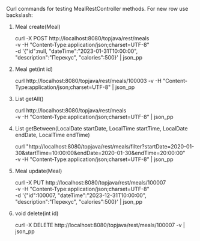 Curl commands for testing MealRestController methods. For new row use backslash:

1. Meal create(Meal)

   curl -X POST http://localhost:8080/topjava/rest/meals \
   -v -H "Content-Type:application/json;charset=UTF-8" \
   -d '{"id":null,  "dateTime":"2023-01-31T10:00:00", "description":"Перекус", "calories":500}' | json_pp

2. Meal get(int id)

   curl http://localhost:8080/topjava/rest/meals/100003 -v -H "Content-Type:application/json;charset=UTF-8" | json_pp

3. List<MealTo> getAll()

   curl http://localhost:8080/topjava/rest/meals \
   -v -H "Content-Type:application/json;charset=UTF-8" | json_pp

4. List<MealTo> getBetween(LocalDate startDate, LocalTime startTime, LocalDate endDate, LocalTime endTime)

   curl "http://localhost:8080/topjava/rest/meals/filter?startDate=2020-01-30&startTime=10:00:00&endDate=2020-01-30&endTime=20:00:00" \
   -v -H "Content-Type:application/json;charset=UTF-8" | json_pp

5. Meal update(Meal)

   curl -X PUT http://localhost:8080/topjava/rest/meals/100007 \
   -v -H "Content-Type:application/json;charset=UTF-8" \
   -d '{"id":100007,  "dateTime":"2023-12-31T10:00:00", "description":"Перекус", "calories":500}' | json_pp

6. void delete(int id)

   curl -X DELETE http://localhost:8080/topjava/rest/meals/100007 -v | json_pp
